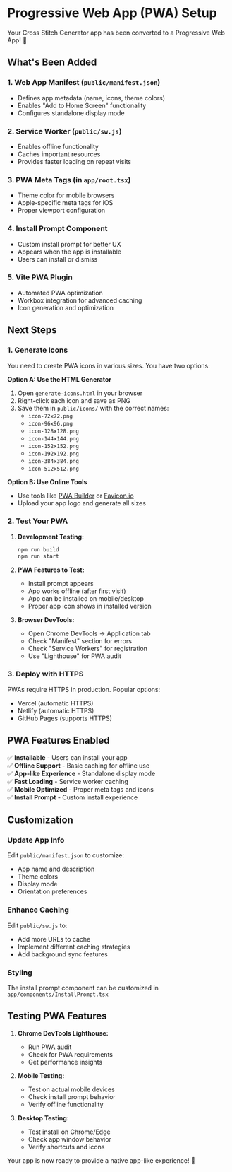 # Progressive Web App (PWA) Setup

Your Cross Stitch Generator app has been converted to a Progressive Web App! 🎉

## What's Been Added

### 1. Web App Manifest (`public/manifest.json`)

- Defines app metadata (name, icons, theme colors)
- Enables "Add to Home Screen" functionality
- Configures standalone display mode

### 2. Service Worker (`public/sw.js`)

- Enables offline functionality
- Caches important resources
- Provides faster loading on repeat visits

### 3. PWA Meta Tags (in `app/root.tsx`)

- Theme color for mobile browsers
- Apple-specific meta tags for iOS
- Proper viewport configuration

### 4. Install Prompt Component

- Custom install prompt for better UX
- Appears when the app is installable
- Users can install or dismiss

### 5. Vite PWA Plugin

- Automated PWA optimization
- Workbox integration for advanced caching
- Icon generation and optimization

## Next Steps

### 1. Generate Icons

You need to create PWA icons in various sizes. You have two options:

**Option A: Use the HTML Generator**

1. Open `generate-icons.html` in your browser
2. Right-click each icon and save as PNG
3. Save them in `public/icons/` with the correct names:
   - `icon-72x72.png`
   - `icon-96x96.png`
   - `icon-128x128.png`
   - `icon-144x144.png`
   - `icon-152x152.png`
   - `icon-192x192.png`
   - `icon-384x384.png`
   - `icon-512x512.png`

**Option B: Use Online Tools**

- Use tools like [PWA Builder](https://www.pwabuilder.com/imageGenerator) or [Favicon.io](https://favicon.io/)
- Upload your app logo and generate all sizes

### 2. Test Your PWA

1. **Development Testing:**

   ```bash
   npm run build
   npm run start
   ```

2. **PWA Features to Test:**

   - Install prompt appears
   - App works offline (after first visit)
   - App can be installed on mobile/desktop
   - Proper app icon shows in installed version

3. **Browser DevTools:**
   - Open Chrome DevTools → Application tab
   - Check "Manifest" section for errors
   - Check "Service Workers" for registration
   - Use "Lighthouse" for PWA audit

### 3. Deploy with HTTPS

PWAs require HTTPS in production. Popular options:

- Vercel (automatic HTTPS)
- Netlify (automatic HTTPS)
- GitHub Pages (supports HTTPS)

## PWA Features Enabled

✅ **Installable** - Users can install your app  
✅ **Offline Support** - Basic caching for offline use  
✅ **App-like Experience** - Standalone display mode  
✅ **Fast Loading** - Service worker caching  
✅ **Mobile Optimized** - Proper meta tags and icons  
✅ **Install Prompt** - Custom install experience

## Customization

### Update App Info

Edit `public/manifest.json` to customize:

- App name and description
- Theme colors
- Display mode
- Orientation preferences

### Enhance Caching

Edit `public/sw.js` to:

- Add more URLs to cache
- Implement different caching strategies
- Add background sync features

### Styling

The install prompt component can be customized in `app/components/InstallPrompt.tsx`

## Testing PWA Features

1. **Chrome DevTools Lighthouse:**

   - Run PWA audit
   - Check for PWA requirements
   - Get performance insights

2. **Mobile Testing:**

   - Test on actual mobile devices
   - Check install prompt behavior
   - Verify offline functionality

3. **Desktop Testing:**
   - Test install on Chrome/Edge
   - Check app window behavior
   - Verify shortcuts and icons

Your app is now ready to provide a native app-like experience! 🚀
